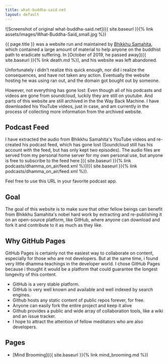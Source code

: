 ```yaml
---
title: what-buddha-said.net
layout: default
---
```


![Screenshot of original what-buddha-said.net]({{ site.baseurl }}{% link assets/images/What-Buddha-Said_small.jpg %})

{{ page.title }} was a website run and maintained by [Bhikkhu Samahita](https://www.dhammawiki.com/index.php?title=Bhikkhu_Samahita), which
contained a large amount of material to help anyone on the buddhist path to
eradicate suffering. In [October of 2019, he passed away]({{ site.baseurl }}{% link death.md %}), and his
website was left abandoned. 

Unfortunately i didn't realize this quick enough, nor did i realize the consequences, and have not taken any action. Eventually the website hosting he was using ran out, and the domain got bought out by someone. 

However, not everything has gone lost: Even though all of his podcasts and videos are gone from soundcloud, luckily they are still on youtube. And parts of this website are still archived in the the Way Back Machine. I have downloaded his YouTube videos, just in case, and am currently in the process of collecting more information from the archived website.

## Podcast Feed

I have extracted the audio from Bhikkhu Samahita's YouTube videos and re-created his podcast feed, which has gone lost (Soundcloud still has his account with the feed, but has only kept two episodes). The audio files are served from my personal home server for my own personal use, but anyone is free to subscribe to the feed here [{{ site.baseurl }}{% link podcasts/dhamma_on_air/feed.xml %}]({{ site.baseurl }}{% link podcasts/dhamma_on_air/feed.xml %}).

Feel free to use this URL in your favorite podcast app.

## Goal

The goal of this website is to make sure that other fellow beings can benefit from Bhikkhu Samahita's nobel hard work by extracting and re-publishing it on an open-source platform, like GitHub, where anyone can download and fork it and contribute to it as much as they like.

## Why GitHub Pages

GitHub Pages is certainly not the easiest way to collaborate on content, especially for those who are not developers. But at the same time, i found very little dhamma teachings in the developer world. I chose GitHub Pages because i thought it would be a platform that could guarantee the longest longevity of this content.

* GitHub is a very stable platform.
* GitHub is very well known and available and well indexed by search engines.
* Github hosts any static content of public repos forever, for free.
* Anyone can easily fork the entire project and keep it alive
* Github provides a public and wide array of collaboration tools, like a wiki and an issue tracker.
* I hope to attract the attention of fellow meditators who are also developers.

## Pages 

- [Mind Brooming]({{ site.baseurl }}{% link mind_brooming.md %})
